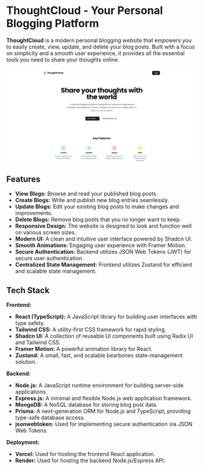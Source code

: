 # ThoughtCloud - Your Personal Blogging Platform


**ThoughtCloud** is a modern personal blogging website that empowers you to easily create, view, update, and delete your blog posts. Built with a focus on simplicity and a smooth user experience, it provides all the essential tools you need to share your thoughts online.

<img src="images/thoughtCloud.png">

## Features

* **View Blogs:** Browse and read your published blog posts.
* **Create Blogs:** Write and publish new blog entries seamlessly.
* **Update Blogs:** Edit your existing blog posts to make changes and improvements.
* **Delete Blogs:** Remove blog posts that you no longer want to keep.
* **Responsive Design:** The website is designed to look and function well on various screen sizes.
* **Modern UI:** A clean and intuitive user interface powered by Shadcn UI.
* **Smooth Animations:** Engaging user experience with Framer Motion.
* **Secure Authentication:** Backend utilizes JSON Web Tokens (JWT) for secure user authentication.
* **Centralized State Management:** Frontend utilizes Zustand for efficient and scalable state management.

## Tech Stack
**Frontend:**

* **React (TypeScript):** A JavaScript library for building user interfaces with type safety.
* **Tailwind CSS:** A utility-first CSS framework for rapid styling.
* **Shadcn UI:** A collection of reusable UI components built using Radix UI and Tailwind CSS.
* **Framer Motion:** A powerful animation library for React.
* **Zustand:** A small, fast, and scalable bearbones state-management solution.

**Backend:**

* **Node.js:** A JavaScript runtime environment for building server-side applications.
* **Express.js:** A minimal and flexible Node.js web application framework.
* **MongoDB:** A NoSQL database for storing blog post data.
* **Prisma:** A next-generation ORM for Node.js and TypeScript, providing type-safe database access.
* **jsonwebtoken:** Used for implementing secure authentication via JSON Web Tokens.

**Deployment:**

* **Vercel:** Used for hosting the frontend React application.
* **Render:** Used for hosting the backend Node.js/Express API.